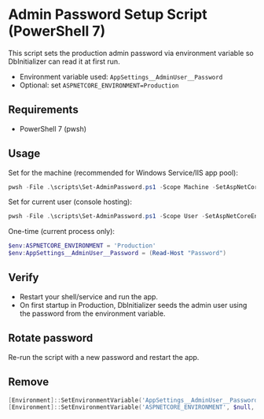 # Admin Password Setup Script (PowerShell 7)

This script sets the production admin password via environment variable so DbInitializer can read it at first run.

- Environment variable used: `AppSettings__AdminUser__Password`
- Optional: set `ASPNETCORE_ENVIRONMENT=Production`

## Requirements
- PowerShell 7 (pwsh)

## Usage

Set for the machine (recommended for Windows Service/IIS app pool):

```powershell
pwsh -File .\scripts\Set-AdminPassword.ps1 -Scope Machine -SetAspNetCoreEnvironment
```

Set for current user (console hosting):

```powershell
pwsh -File .\scripts\Set-AdminPassword.ps1 -Scope User -SetAspNetCoreEnvironment
```

One-time (current process only):

```powershell
$env:ASPNETCORE_ENVIRONMENT = 'Production'
$env:AppSettings__AdminUser__Password = (Read-Host "Password")
```

## Verify
- Restart your shell/service and run the app.
- On first startup in Production, DbInitializer seeds the admin user using the password from the environment variable.

## Rotate password
Re-run the script with a new password and restart the app.

## Remove
```powershell
[Environment]::SetEnvironmentVariable('AppSettings__AdminUser__Password', $null, 'Machine')
[Environment]::SetEnvironmentVariable('ASPNETCORE_ENVIRONMENT', $null, 'Machine')
```
